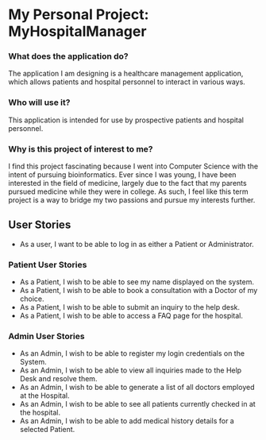 # My Personal Project: MyHospitalManager

### What does the application do?

The application I am designing is a healthcare management application,
which allows patients and hospital personnel to interact in various ways.

### Who will use it? 

This application is intended for use by prospective patients and hospital personnel.

### Why is this project of interest to me? 

I find this project fascinating because I went into Computer Science with the intent of pursuing bioinformatics.
Ever since I was young, I have been interested in the field of medicine, largely due to the fact that my parents 
pursued medicine while they were in college. As such, I feel like this term project is a way to bridge my two passions 
and pursue my interests further.

## User Stories
- As a user, I want to be able to log in as either a Patient or Administrator. 

### Patient User Stories
- As a Patient, I wish to be able to see my name displayed on the system.
- As a Patient, I wish to be able to book a consultation with a Doctor of my choice.
- As a Patient, I wish to be able to submit an inquiry to the help desk. 
- As a Patient, I wish to be able to access a FAQ page for the hospital.


### Admin User Stories
- As an Admin, I wish to be able to register my login credentials on the System. 
- As an Admin, I wish to be able to view all inquiries made to the Help Desk and resolve them.
- As an Admin, I wish to be able to generate a list of all doctors employed at the Hospital.
- As an Admin, I wish to be able to see all patients currently checked in at the hospital.
- As an Admin, I wish to be able to add medical history details for a selected Patient.
